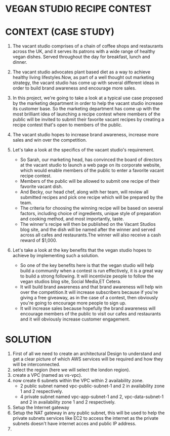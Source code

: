# VEGAN STUDIO RECIPE CONTEST
 
  # CONTEXT (CASE STUDY)
  
  1) The vacant studio comprises of a chain of coffee shops and restaurants across the UK, and it serves its patrons with a wide range of 
        healthy vegan dishes. Served throughout the day for breakfast, lunch and dinner.

  2) The vacant studio advocates plant based diet as a way to achieve healthy living lifestyles.Now, as part of a well thought out marketing 
        strategy, the vacant studio has come up with several different ideas in order to build brand awareness and encourage more sales.

  3) In this project, we're going to take a look at a typical use case proposed by the marketing department in order to help the vacant 
        studio increase its customer base. So the marketing department has come up with the most brilliant idea of launching a recipe contest 
        where members of the public will be invited to submit their favorite vacant recipes by creating a recipe contest that's open to members 
        of the public.
   
  4) The vacant studio hopes to increase brand awareness, increase more sales and win over the competition.

  5) Let's take a look at the specifics of the vacant studio's requirement.
       - So Sarah, our marketing head, has convinced the board of directors at the vacant studio to launch a web page on its corporate website, 
         which would enable members of the public to enter a favorite vacant recipe contest.
       - Members of the public will be allowed to submit one recipe of their favorite vacant dish.
       - And Becky, our head chef, along with her team, will review all submitted recipes and pick one recipe which will be prepared by the team.
       - The criteria for choosing the winning recipe will be based on several factors, including choice of ingredients, unique style of 
         preparation and cooking method, and most importantly, taste.
       - The winner's recipe will then be published on the Vacant Studios blog site, and the dish will be named after the winner and served across 
         all cafes and restaurants.The winner will also receive a cash reward of $1,000.

  6) Let's take a look at the key benefits that the vegan studio hopes to achieve by implementing such a solution.
       - So one of the key benefits here is that the vegan studio will help build a community when a contest is run effectively, it is a great way 
         to build a strong following. It will incentivize people to follow the vegan studios blog site, Social Media,ET Cetera.
       - It will build brand awareness and that brand awareness will help win over the competition.It will increase subscribers because if you're 
         giving a free giveaway, as in the case of a contest, then obviously you're going to encourage more people to sign up.
       - It will increase sales because hopefully the brand awareness will encourage members of the public to visit our cafes and restaurants and 
         it will obviously increase customer engagement.

  # SOLUTION 

  1) First of all we need to create an architectural Design to understand and get a clear picture of which AWS services will be required and how 
        they will be interconnected.
  2) select the region (here we will select the london region).
  3) create a VPC (named as  vs-vpc).
  4) now create 6 subnets within the VPC within 2 availability zone.
        - 2 public subnet named vpc-public-subnet-1 and 2 in availability zone 1 and 2 respectively.
        - 4 private subnet named vpc-app-subnet-1 and 2, vpc-data-subnet-1 and 2 in availability zone 1 and 2 respectively.
  5) Setup the Internet gateway
  6) Setup the NAT gateway in any public subnet, this will be used to help the private subnets services like EC2 to access the internet as the 
        private subnets doesn't have internet acces and public IP address.
  7) 
